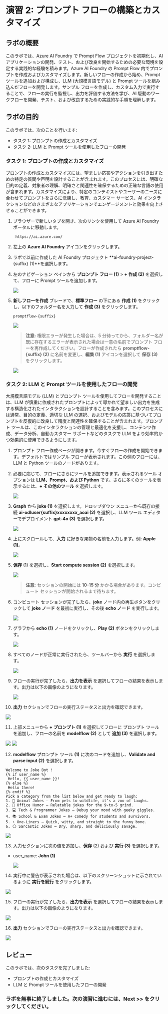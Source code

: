# 演習 2: プロンプト フローの構築とカスタマイズ

## ラボの概要

このラボでは、Azure AI Foundry で Prompt Flow プロジェクトを初期化し、AI アプリケーションの開発、テスト、および改良を開始するための必要な環境を設定する実践的な経験を積みます。Azure AI Foundry の Prompt Flow 内でプロンプトを作成およびカスタマイズします。新しいフローの作成から始め、Prompt ツールを追加および構成し、LLM (大規模言語モデル) と Prompt ツールを組み込んだフローを開発します。サンプル フローを作成し、カスタム入力で実行することで、フローの実行を監視し、出力を評価する方法を学び、AI 駆動のワークフローを開発、テスト、および改良するための実践的な手順を理解します。

## ラボの目的

このラボでは、次のことを行います:

- タスク 1: プロンプトの作成とカスタマイズ
- タスク 2: LLM と Prompt ツールを使用したフローの開発

### タスク 1: プロンプトの作成とカスタマイズ

プロンプトの作成とカスタマイズには、望ましい応答やアクションを引き出すための特定の質問や声明を設計することが含まれます。このプロセスには、明確な目的の定義、対象者の理解、明確さと関連性を確保するための正確な言語の使用が含まれます。カスタマイズにより、特定のコンテキストやユーザーのニーズに合わせてプロンプトをさらに洗練し、教育、カスタマー サービス、AI インタラクションなどのさまざまなアプリケーションでエンゲージメントと効果を向上させることができます。

1. ブラウザーで新しいタブを開き、次のリンクを使用して Azure AI Foundry ポータルに移動します。

   ```
    https://ai.azure.com/
   ```
2. 左上の **Azure AI Foundry** アイコンをクリックします。
3. ラボで以前に作成した AI Foundry プロジェクト **ai-foundry-project-{suffix} (1)**を選択します。
4. 左のナビゲーション ペインから **プロンプト フロー (1)** > **+ 作成 (2)** を選択して、フローに Prompt ツールを追加します。

   ![](./media/prompt-flow.png)

5. **新しフローを作成** ブレードで、**標準フロー** の下にある **作成 (1)** をクリックし、以下のフォルダー名を入力して **作成 (3)** をクリックします。

   ```
   promptflow-{suffix}
   ```

   ![](./media/E2-T2-S7.png)

   > **注意:** 権限エラーが発生した場合は、5 分待ってから、フォルダー名が既に存在するエラーが表示された場合は一意の名前でプロンプト フローを再作成してください。フローが作成されたら **promptflow-{suffix} (2)** に名前を変更し、**編集 (1)** アイコンを選択して **保存 (3)** をクリックします。

   ![](./media/gpt-4-demo11.png)


### タスク 2: LLM と Prompt ツールを使用したフローの開発

大規模言語モデル (LLM) とプロンプト ツールを使用してフローを開発することは、LLM が慎重に作成されたプロンプトによって導かれて望ましい出力を生成する構造化されたインタラクションを設計することを含みます。このプロセスには通常、目的の定義、適切な LLM の選択、およびモデルの応答に基づいてプロンプトを反復的に改良して精度と関連性を確保することが含まれます。プロンプト ツールは、このインタラクションの管理と最適化を支援し、コンテンツ作成、データ分析、自動カスタマー サポートなどのタスクで LLM をより効率的かつ効果的に使用できるようにします。

1. プロンプト フロー作成ページが開きます。今すぐフローの作成を開始できます。デフォルトではサンプル フローが表示されます。この例のフローには、LLM と Python ツールのノードがあります。

2. 必要に応じて、フローにさらにツールを追加できます。表示されるツール オプションは **LLM、Prompt、および Python** です。さらに多くのツールを表示するには、**+ その他のツール** を選択します。

   ![](./media/d4-2.png)


3. **Graph** から **joke (1)** を選択します。ドロップダウン メニューから既存の接続 **ai-odluser{suffix}xxxxxxxx_aoai (2)** を選択し、LLM ツール エディターでデプロイメント **gpt-4o (3)** を選択します。

   ![](./media/d5.png)

4. 上にスクロールして、**入力** に好きな果物の名前を入力します。例: **Apple (1)**。

   ![](./media/apple-1.png)

5. **保存** (1) を選択し、**Start compute session (2)** を選択します。

   ![](./media/save.png)

   > **注意:** セッションの開始には **10-15 分** かかる場合があります。コンピュート セッションが開始されるまで待ちます。

6. コンピュート セッションが完了したら、**joke** ノード内の再生ボタンをクリックして **joke ノード** を最初に実行し、その後 **echo ノード** を実行します。

   ![](./media/joke-03.png)

7. グラフから **echo (1)** ノードをクリックし、**Play (2)** ボタンをクリックします。

   ![](./media/d6.png)

8. すべてのノードが正常に実行されたら、ツールバーから **実行** を選択します。

   ![](./media/run-1.png)

9. フローの実行が完了したら、**出力を表示** を選択してフローの結果を表示します。出力は以下の画像のようになります。

   ![](./media/image-30.png)

10. **出力** セクションでフローの実行ステータスと出力を確認できます。

   ![](./media/image-31.png)

11. 上部メニューから **+ プロンプト (1)** を選択してフローに プロンプト ツールを追加し、フローの名前を **modelflow (2)** として **追加 (3)** を選択します。

   ![](./media/gpt-4-demo17.png)
   ![](<./media/gpt-4-demo(15).png>)

12. **modelflow** プロンプト ツール **(1)** に次のコードを追加し、**Validate and parse input (2)** を選択します。

   ```jinja
   Welcome to Joke Bot !
   {% if user_name %}
    Hello, {{ user_name }}!
   {% else %}
    Hello there!
   {% endif %}
   Pick a category from the list below and get ready to laugh:
   1. 🐶 Animal Jokes – From pets to wildlife, it’s a zoo of laughs.
   2. 💼 Office Humor – Relatable jokes for the 9-to-5 grind.
   3. 💻 Tech & Programmer Jokes – Debug your mood with geeky giggles.
   4. 📚 School & Exam Jokes – A+ comedy for students and survivors.
   5. ⚡ One-Liners – Quick, witty, and straight to the funny bone.
   6. 😏 Sarcastic Jokes – Dry, sharp, and deliciously savage.
   ```

   ![](./media/gpt-4-demo16-1.png)

13. 入力セクションに次の値を追加し、**保存** (2) および **実行 (3)** を選択します。

   - user_name: **John (1)**

     ![](./media/gpt-4-demo14-1.png)

14. 実行中に警告が表示された場合は、以下のスクリーンショットに示されているように **実行を続行** をクリックします。

   ![](./media/run-anway.png)

15. フローの実行が完了したら、**出力を表示** を選択してフローの結果を表示します。出力は以下の画像のようになります。

   ![](./media/output001.png)

16. **出力** セクションでフローの実行ステータスと出力を確認できます。

   ![](./media/output1-2.png)

## レビュー

このラボでは、次のタスクを完了しました:

- プロンプトの作成とカスタマイズ
- LLM と Prompt ツールを使用したフローの開発

### ラボを無事に終了しました。次の演習に進むには、**Next >>** をクリックしてください。
